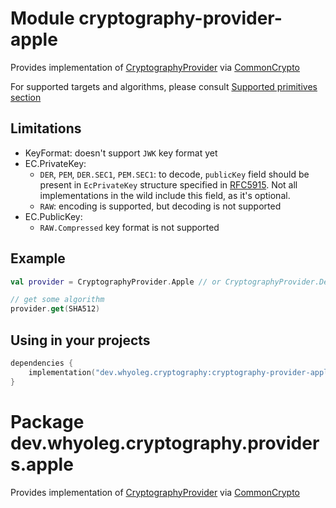 # Module cryptography-provider-apple

Provides implementation of [CryptographyProvider][CryptographyProvider] via [CommonCrypto][CommonCrypto]

For supported targets and algorithms, please consult [Supported primitives section][Supported primitives section]

## Limitations

* KeyFormat: doesn't support `JWK` key format yet
* EC.PrivateKey:
    * `DER`, `PEM`, `DER.SEC1`, `PEM.SEC1`:
      to decode, `publicKey` field should be present in `EcPrivateKey` structure specified
      in [RFC5915](https://datatracker.ietf.org/doc/html/rfc5915).
      Not all implementations in the wild include this field, as it's optional.
    * `RAW`: encoding is supported, but decoding is not supported
* EC.PublicKey:
    * `RAW.Compressed` key format is not supported

## Example

```kotlin
val provider = CryptographyProvider.Apple // or CryptographyProvider.Default 

// get some algorithm
provider.get(SHA512)
```

## Using in your projects

```kotlin
dependencies {
    implementation("dev.whyoleg.cryptography:cryptography-provider-apple:0.4.0")
}
```

[CryptographyProvider]: https://whyoleg.github.io/cryptography-kotlin/api/cryptography-core/dev.whyoleg.cryptography/-cryptography-provider/index.html

[CommonCrypto]: https://developer.apple.com/library/archive/documentation/Security/Conceptual/cryptoservices/Introduction/Introduction.html

[Supported primitives section]: https://whyoleg.github.io/cryptography-kotlin/providers#supported-primitives

# Package dev.whyoleg.cryptography.providers.apple

Provides implementation of [CryptographyProvider][CryptographyProvider] via [CommonCrypto][CommonCrypto]

[CryptographyProvider]: https://whyoleg.github.io/cryptography-kotlin/api/cryptography-core/dev.whyoleg.cryptography/-cryptography-provider/index.html

[CommonCrypto]: https://developer.apple.com/library/archive/documentation/Security/Conceptual/cryptoservices/Introduction/Introduction.html

[Supported primitives section]: https://whyoleg.github.io/cryptography-kotlin/providers#supported-primitives
